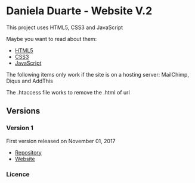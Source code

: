 # Daniela Duarte - Website V.2


This project uses HTML5, CSS3 and JavaScript

Maybe you want to read about them:
- [HTML5](https://www.w3.org/html/)
- [CSS3](https://www.w3.org/Style/CSS/Overview.en.html)
- [JavaScript](https://developer.mozilla.org/pt-BR/docs/Web/JavaScript)

The following items only work if the site is on a hosting server: MailChimp, Diqus and AddThis

The .htaccess file works to remove the .html of url 


## Versions

### Version 1

First version released on November 01, 2017
- [Repository](https://github.com/kenixvictor/Akan2)
- [Website](https://kenixvictor.github.io)

### Licence

